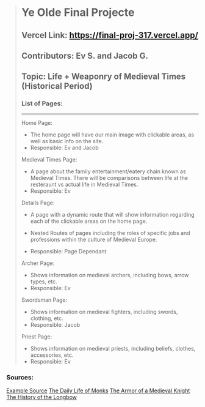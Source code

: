 > # Ye Olde Final Projecte
>
>
> ## Vercel Link: https://final-proj-317.vercel.app/
> ## Contributors: Ev S. and Jacob G.
>
> ## Topic: Life + Weaponry of Medieval Times (Historical Period)
>
> ### List of Pages:
>
> ---
>
> Home Page:
>
> - The home page will have our main image with clickable areas, as well as basic info on the site.
> - Responsible: Ev and Jacob
>
> Medieval Times Page:
>
> - A page about the family entertainment/eatery chain known as Medieval Times. There will be comparisons between life at the resteraunt vs actual life in Medieval Times.
> - Responsible: Ev
>
> Details Page:
>
> - A page with a dynamic route that will show information regarding each of the clickable areas on the home page.
>
> - Nested Routes of pages including the roles of specific jobs and professions within the culture of Medieval Europe.
> - Responsible: Page Dependant
>
> Archer Page:
>
> - Shows information on medieval archers, including bows, arrow types, etc.
> - Responsible: Ev
>
> Swordsman Page:
> - Shows information on medieval fighters, including swords, clothing, etc.
> - Responsible: Jacob
>
> Priest Page:
>
> - Shows information on medieval priests, including beliefs, clothes, accessories, etc.
> - Responsible: Ev

### Sources:

[Example Source](https://en.wikipedia.org/wiki/Medieval_Times)
[The Daily Life of Monks](https://www.worldhistory.org/article/1293/the-daily-life-of-medieval-monks/)
[The Armor of a Medieval Knight](https://www.worldhistory.org/article/1244/the-armour-of-an-english-medieval-knight/)
[The History of the Longbow](https://www.historic-uk.com/HistoryUK/HistoryofEngland/The-Longbow/)
